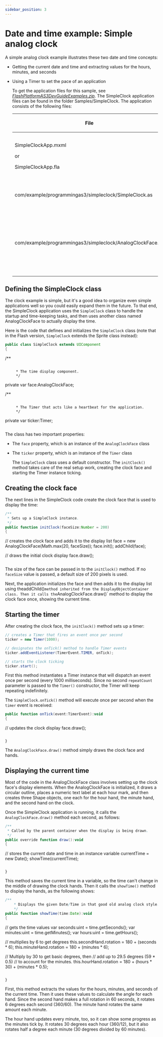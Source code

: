 ```yaml
---
sidebar_position: 3
---
```


# Date and time example: Simple analog clock

A simple analog clock example illustrates these two date and time concepts:

- Getting the current date and time and extracting values for the hours,
  minutes, and seconds

- Using a Timer to set the pace of an application

  To get the application files for this sample, see
  [_FlashPlatformAS3DevGuideExamples.zip_](https://github.com/joshtynjala/flash-platform-as3-dev-guide-examples/releases/tag/original).
  The SimpleClock application files can be found in the folder
  Samples/SimpleClock. The application consists of the following files:

  <table>
  <thead>
        <tr>
            <th><p>File</p></th>
            <th><p>Description</p></th>
        </tr>
  </thead>
  <tbody>
        <tr>
            <td>
                <p>SimpleClockApp.mxml</p>
                <p>or</p>
                <p>SimpleClockApp.fla</p>
            </td>
            <td><p>The main application file in Flash (FLA) or Flex (MXML).</p></td>
        </tr>
        <tr>
            <td><p>com/example/programmingas3/simpleclock/SimpleClock.as</p></td>
            <td><p>The main application file.</p></td>
        </tr>
        <tr>
            <td><p>com/example/programmingas3/simpleclock/AnalogClockFace.as</p></td>
            <td><p>Draws a round clock face and hour, minute, and seconds hands based on the time.</p></td>
        </tr>
  </tbody>
  </table>

## Defining the SimpleClock class

The clock example is simple, but it's a good idea to organize even simple
applications well so you could easily expand them in the future. To that end,
the SimpleClock application uses the `SimpleClock` class to handle the startup and
time-keeping tasks, and then uses another class named AnalogClockFace to
actually display the time.

Here is the code that defines and initializes the `SimpleClock` class (note that
in the Flash version, `SimpleClock` extends the Sprite class instead):

```actionscript
public class SimpleClock extends UIComponent 
{ 
```
/**
```

     * The time display component. 
     */ 
```
private var face:AnalogClockFace;

/**
```

     * The Timer that acts like a heartbeat for the application. 
     */ 
```
private var ticker:Timer;
```

```

The class has two important properties:

- The `face` property, which is an instance of the `AnalogClockFace` class

- The `ticker` property, which is an instance of the `Timer` class

  The `SimpleClock` class uses a default constructor. The `initClock()` method
  takes care of the real setup work, creating the clock face and starting the
  Timer instance ticking.

## Creating the clock face

The next lines in the SimpleClock code create the clock face that is used to
display the time:

```actionscript
/** 
 * Sets up a SimpleClock instance. 
 */ 
public function initClock(faceSize:Number = 200)  
{ 
```
// creates the clock face and adds it to the display list
face = new AnalogClockFace(Math.max(20, faceSize));
face.init();
addChild(face);

// draws the initial clock display
face.draw();
```

```

The size of the face can be passed in to the `initClock()` method. If no
`faceSize` value is passed, a default size of 200 pixels is used.

Next, the application initializes the face and then adds it to the display list
using
theaddChild()`method inherited from the DisplayObjectContainer class. Then it calls the`AnalogClockFace.draw()`
method to display the clock face once, showing the current time.

## Starting the timer

After creating the clock face, the `initClock()` method sets up a timer:

```actionscript
// creates a Timer that fires an event once per second 
ticker = new Timer(1000);  

// designates the onTick() method to handle Timer events 
ticker.addEventListener(TimerEvent.TIMER, onTick); 

// starts the clock ticking 
ticker.start();
```

First this method instantiates a Timer instance that will dispatch an event once
per second (every 1000 milliseconds). Since no second `repeatCount` parameter is
passed to the `Timer()` constructor, the Timer will keep repeating indefinitely.

The `SimpleClock.onTick()` method will execute once per second when the `timer`
event is received:

```actionscript
public function onTick(event:TimerEvent):void  
{ 
```
// updates the clock display
face.draw();
```

}
```

The `AnalogClockFace.draw()` method simply draws the clock face and hands.

## Displaying the current time

Most of the code in the AnalogClockFace class involves setting up the clock
face's display elements. When the AnalogClockFace is initialized, it draws a
circular outline, places a numeric text label at each hour mark, and then
creates three Shape objects, one each for the hour hand, the minute hand, and
the second hand on the clock.

Once the SimpleClock application is running, it calls the
`AnalogClockFace.draw()` method each second, as follows:

```actionscript
/** 
 * Called by the parent container when the display is being drawn. 
 */ 
public override function draw():void 
{ 
```
// stores the current date and time in an instance variable
currentTime = new Date();
showTime(currentTime);
```

}
```

This method saves the current time in a variable, so the time can't change in
the middle of drawing the clock hands. Then it calls the `showTime()` method to
display the hands, as the following shows:

```actionscript
/** 
    * Displays the given Date/Time in that good old analog clock style. 
    */ 
public function showTime(time:Date):void  
{ 
```
// gets the time values
var seconds:uint = time.getSeconds();
var minutes:uint = time.getMinutes();
var hours:uint = time.getHours();

// multiplies by 6 to get degrees
this.secondHand.rotation = 180 + (seconds * 6);
this.minuteHand.rotation = 180 + (minutes * 6);

// Multiply by 30 to get basic degrees, then
// add up to 29.5 degrees (59 * 0.5)
// to account for the minutes.
this.hourHand.rotation = 180 + (hours * 30) + (minutes * 0.5);
```

}
```

First, this method extracts the values for the hours, minutes, and seconds of
the current time. Then it uses these values to calculate the angle for each
hand. Since the second hand makes a full rotation in 60 seconds, it rotates 6
degrees each second (360/60). The minute hand rotates the same amount each
minute.

The hour hand updates every minute, too, so it can show some progress as the
minutes tick by. It rotates 30 degrees each hour (360/12), but it also rotates
half a degree each minute (30 degrees divided by 60 minutes).
